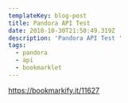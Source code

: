 ```yaml
---
templateKey: blog-post
title: Pandora API Test
date: 2018-10-30T21:50:49.319Z
description: 'Pandora API Test '
tags:
  - pandora
  - api
  - bookmarklet
---
```

https://bookmarkify.it/11627
